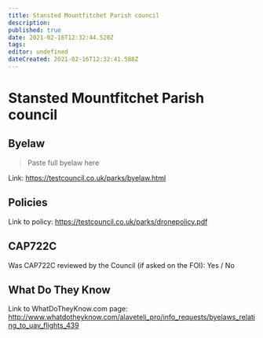 ```yaml
---
title: Stansted Mountfitchet Parish council
description: 
published: true
date: 2021-02-16T12:32:44.520Z
tags: 
editor: undefined
dateCreated: 2021-02-16T12:32:41.588Z
---
```


# Stansted Mountfitchet Parish council


## Byelaw
> Paste full byelaw here

Link:
https://testcouncil.co.uk/parks/byelaw.html

## Policies
Link to policy:
https://testcouncil.co.uk/parks/dronepolicy.pdf

## CAP722C

Was CAP722C reviewed by the Council (if asked on the FOI): Yes / No

## What Do They Know

Link to WhatDoTheyKnow.com page:
http://www.whatdotheyknow.com/alaveteli_pro/info_requests/byelaws_relating_to_uav_flights_439

